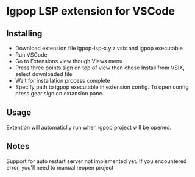 # Igpop LSP extension for VSCode

## Installing

- Download extension file igpop-lsp-x.y.z.vsix and igpop executable
- Run VSCode
- Go to Extensions view though Views menu
- Press three points sign on top of view then chose Install from VSIX, select downloaded file
- Wait for installation process complete
- Specify path to igpop executable in extension config. To open config press gear sign on extansion pane.

## Usage

Extention will automaticlly run when igpop project will be opened.

## Notes

Support for auto restart server not implemented yet. If you encountered error, you'll need to manual reopen project
